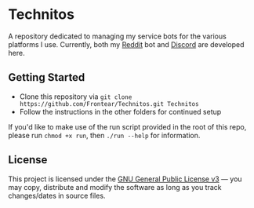 # Technitos

A repository dedicated to managing my service bots for the various platforms I use. Currently, both my [Reddit](https://github.com/Frontear/Technitos/tree/reddit) bot and [Discord](https://github.com/Frontear/Technitos/tree/discord) are developed here.

## Getting Started

- Clone this repository via `git clone https://github.com/Frontear/Technitos.git Technitos`
- Follow the instructions in the other folders for continued setup

If you'd like to make use of the run script provided in the root of this repo, please run `chmod +x run`, then `./run --help` for information.

## License

This project is licensed under the [GNU General Public License v3](https://tldrlegal.com/license/gnu-general-public-license-v3-(gpl-3)) &#8212; you may copy, distribute and modify the software as long as you track changes/dates in source files.
